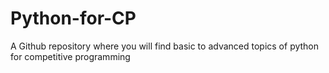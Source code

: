 # Python-for-CP
A Github repository where you will find basic to advanced topics of python for competitive programming
